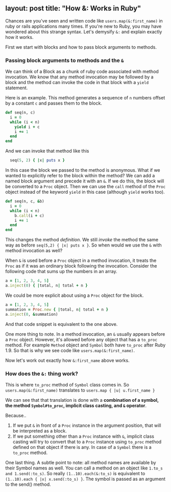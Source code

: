 layout: post
title:  "How &: Works in Ruby"
---

Chances are you've seen and written code like `users.map(&:first_name)` in ruby or rails applications many times. If you're new to Ruby, you may have wondered about this strange syntax. Let's demysify `&:` and explain exactly how it works.

First we start with blocks and how to pass block arguments to methods.

### Passing block arguments to methods and the `&`

We can think of a Block as a chunk of ruby code associated with method invocation. We know that any method invocation may be followed by a block and the method can invoke the code in that block with a `yield` statement.

Here is an example. This method generates a sequence of `n` numbers offset by a constant `c` and passes them to the block.

```ruby
def seq(n, c)
  i = 0
  while (i < n)
    yield i + c
    i += 1
  end
end
```

And we can invoke that method like this

```ruby
  seq(5, 2) { |x| puts x }
```

In this case the block we passed to the method is anonymous. What if we wanted to explicitly refer to the block within the method? We can add a named block argument and precede it with an `&`. If we do this, the block will be converted to a `Proc` object. Then we can use the `call` method of the `Proc` object instead of the keyword `yield` in this case (although `yield` works too). 

```ruby
def seq(n, c, &b)
  i = 0
  while (i < n)
    b.call(i + c)
    i += 1
  end
end
```

This changes the method *definition*. We still *invoke* the method the same way as before `seq(5,2) { |x| puts x }`. So when would we use the `&` with method invocation as well?

When `&` is used before a `Proc` object in a method invocation, it treats the `Proc` as if it was an ordinary block following the invocation. Consider the following code that sums up the numbers in an array.

```ruby
a = [1, 2, 3, 4, 5]
a.inject(0) { |total, n| total + n }
```

We could be more explicit about using a `Proc` object for the block.

```ruby
a = [1, 2, 3, 4, 5]
summation = Proc.new { |total, n| total + n }
a.inject(0, &summation)
```

And that code snippet is equivalent to the one above.

One more thing to note. In a method invocation, an `&` usually appears before a `Proc` object. However, it's allowed before any object that has a `to_proc` method. For example `Method` object and `Symbol` both have `to_proc` after Ruby 1.9. So that is why we see code like `users.map(&:first_name)`. 

Now let's work out exactly how `&:first_name` above works.

### How does the `&:` thing work?

This is where `to_proc` method of `Symbol` class comes in. So `users.map(&:first_name)` translates to `users.map { |u| u.first_name }`

We can see that that translation is done with a **combination of a symbol, the method `Symbol#to_proc`, implicit class casting, and `&` operator**. 

Because..

1. If we put `&` in front of a `Proc` instance in the argument position, that will be interpreted as a block. 
2. If we put something other than a `Proc` instance with `&`, implicit class casting will try to convert that to a `Proc` instance using `to_proc` method defined on that object if there is any. In case of a `Symbol` there is a `to_proc` method.

One last thing. A subtle point to note: all method names are available by their Symbol names as well. You can call a method on an object like `1.to_s and 1.send(:to_s)`. So really `(1..10).each(&:to_s)` is equivalent to `(1..10).each { |x| x.send(:to_s) }`. The symbol is passed as an argument to the send() method.
